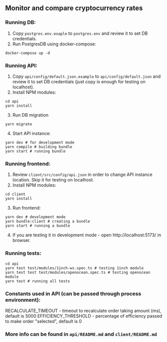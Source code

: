 ## Monitor and compare cryptocurrency rates

### Running DB:
1. Copy `postgres.env.exaple` to `postgres.env` and review it to set DB credentials.
2. Run PostgresDB using docker-compose:
```
docker-compose up -d
```

### Running API:
1. Copy `api/config/default.json.example` to `api/config/default.json` and review it to set DB credentials (just copy is enough for testing on localhost).
2. Install NPM modules:
```
cd api
yarn install
```
3. Run DB migration
```
yarn migrate
```

4. Start API instance:
```
yarn dev # for development mode
yarn compile # building bundle
yarn start # running bundle
```

### Running frontend:
1. Review `client/src/config/api.json` in order to change API instance location. Skip it for testing on localhost.
2. Install NPM modules:
```
cd client
yarn install
```
3. Run frontend:
```
yarn dev # development mode
yarn bundle:client # creating a bundle
yarn start # running a bundle
```
4. If you are testing it in development mode - open http://localhost:5173/ in browser.

### Running tests:
```
cd api
yarn test test/modules/1inch-ws.spec.ts # testing 1inch module
yarn test test test/modules/openocean.spec.ts # testing openocean module
yarn test # running all tests
```

### Constants used in API (can be passed through process environment):
RECALCULATE_TIMEOUT - timeout to recalculate order taking amount (ms), default is 5000
EFFICIENCY_THRESHOLD - percentage of efficiency passed to make order "selected", default is 0

### More info can be found in `api/README.md` and `client/README.md`